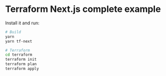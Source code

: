 # Terraform Next.js complete example

Install it and run:

```sh
# Build
yarn
yarn tf-next

# Terraform
cd terraform
terraform init
terraform plan
terraform apply
```
